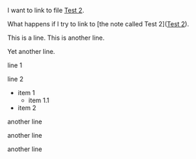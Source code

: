 

I want to link to file [Test 2](test-2.md).

What happens if I try to link to [the note called Test 2]([Test 2](test-2)). 

This is a line.
This is another line.

Yet another line.


line 1

line 2

 - item 1
   - item 1.1
 - item 2


another line

another line

another line
